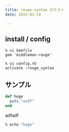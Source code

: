 ```yaml
---
title: rouge-syntax のテスト
date: 2015-03-19

---
```


## install / config

```
% vi Gemfile
gem 'middleman-rouge'

% vi config.rb
activate :rouge_syntax
```


## サンプル

```ruby
def hoge
  puts "asdf"
end
```

adfadf

```sh
% echo "hoge"
```



  

